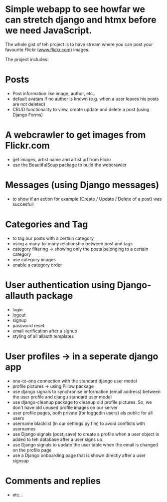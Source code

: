 # Simple webapp to see howfar we can stretch django and htmx before we need JavaScript.

The whole gist of teh project is to have stream where you can post your favourite Flickr (www.flickr.com) images.

The project includes:

# Posts
* Post information like image, author, etc..
* default avatars if no author is known (e.g. when a user leaves his posts are not deleted)
* CRUD functionality to view, create update and delete a post (using Django Forms) 

# A webcrawler to get images from Flickr.com
* get images, artist name and artist url from Flickr
* use the BeautifulSoup package to build the webcrawler

# Messages (using Django messages) 
* to show if an action for example (Create / Update / Delete of a post) was succesfull

# Categories and Tag
* to tag our posts with a certain category 
* using a many-to-many relationship between post and tags
* category filtering -> showing only the posts belonging to a certain category
* use category images
* enable a category order

# User authentication using Django-allauth package
* login
* logout
* signup
* password reset
* email verification after a signup
* styling of all allauth templates

# User profiles -> in a seperate django app
* one-to-one connection with the standard django user model
* profile pictures -> using Pillow package
* use django signals to synchronise imformation (email address) between the user profile and djangu standard user model
* use django-cleanup package to cleanup old profile pictures. So, we don't have old unused profile images on our server
* user profile pages, both private (for loggedin users) als public for all users
* username blacklist (in our settings.py file) to avoid conflicts with usernames
* use Django signals (post_save) to create a profile when a user object is added to teh database after a user signs up.
* use Django signals to update the user table when the email is changed on the profile page
* use a Django onboarding page that is shown directly after a user signsup

# Comments and replies
  
* etc...


